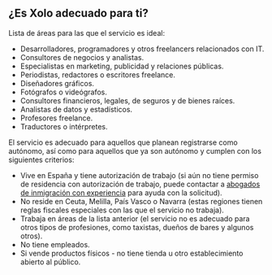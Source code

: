## ¿Es Xolo adecuado para ti?

Lista de áreas para las que el servicio es ideal:

- Desarrolladores, programadores y otros freelancers relacionados con IT.
- Consultores de negocios y analistas.
- Especialistas en marketing, publicidad y relaciones públicas.
- Periodistas, redactores o escritores freelance.
- Diseñadores gráficos.
- Fotógrafos o videógrafos.
- Consultores financieros, legales, de seguros y de bienes raíces.
- Analistas de datos y estadísticos.
- Profesores freelance.
- Traductores o intérpretes.

El servicio es adecuado para aquellos que planean registrarse como autónomo, así como para aquellos que ya son autónomo y
cumplen con los siguientes criterios:

- Vive en España y tiene autorización de trabajo (si aún no tiene permiso de residencia con autorización de trabajo, puede contactar a [abogados de inmigración con experiencia](#abogados-de-inmigración-de-confianza) para ayuda con la solicitud).
- No reside en Ceuta, Melilla, País Vasco o Navarra (estas regiones tienen reglas fiscales especiales con las que el servicio no trabaja).
- Trabaja en áreas de la lista anterior (el servicio no es adecuado para otros tipos de profesiones, como taxistas, dueños de bares y algunos otros).
- No tiene empleados.
- Si vende productos físicos - no tiene tienda u otro establecimiento abierto al público. 
